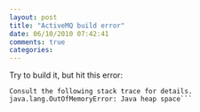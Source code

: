 ```yaml
---
layout: post
title: "ActiveMQ build error"
date: 06/10/2010 07:42:41
comments: true
categories: 
---
```


Try to build it, but hit this error:

```The system is out of resources.
Consult the following stack trace for details.
java.lang.OutOfMemoryError: Java heap space```
